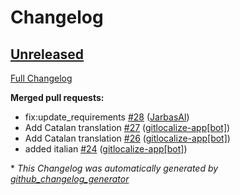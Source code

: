 # Changelog

## [Unreleased](https://github.com/OpenVoiceOS/skill-ovos-hello-world/tree/HEAD)

[Full Changelog](https://github.com/OpenVoiceOS/skill-ovos-hello-world/compare/V0.0.4...HEAD)

**Merged pull requests:**

- fix:update\_requirements [\#28](https://github.com/OpenVoiceOS/skill-ovos-hello-world/pull/28) ([JarbasAl](https://github.com/JarbasAl))
- Add Catalan translation [\#27](https://github.com/OpenVoiceOS/skill-ovos-hello-world/pull/27) ([gitlocalize-app[bot]](https://github.com/apps/gitlocalize-app))
- Add Catalan translation [\#26](https://github.com/OpenVoiceOS/skill-ovos-hello-world/pull/26) ([gitlocalize-app[bot]](https://github.com/apps/gitlocalize-app))
- added italian [\#24](https://github.com/OpenVoiceOS/skill-ovos-hello-world/pull/24) ([gitlocalize-app[bot]](https://github.com/apps/gitlocalize-app))



\* *This Changelog was automatically generated by [github_changelog_generator](https://github.com/github-changelog-generator/github-changelog-generator)*
